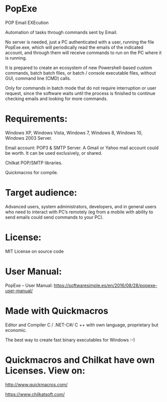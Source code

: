 # PopExe
POP Email EXEcution

Automation of tasks through commands sent by Email.

No server is needed, just a PC authenticated with a user, running the file PopExe.exe, which will periodically read the emails of the indicated account, and through them will receive commands to run on the PC where it is running.

It is prepared to create an ecosystem of new Powershell-based custom commands, batch batch files, or batch / console executable files, without GUI, command line (CMD) calls.

Only for commands in batch mode that do not require interruption or user request, since the software waits until the process is finished to continue checking emails and looking for more commands.

# Requirements: 
Windows XP, Windows Vista, Windows 7, Windows 8, Windows 10, Windows 2003 Server.

Email account: POP3 & SMTP Server.
A Gmail or Yahoo mail account could be worth. It can be used exclusively, or shared.

Chilkat POP/SMTP libraries.

Quickmacros for compile.

# Target audience: 
Advanced users, system administrators, developers, and in general users who need to interact with PC’s remotely (eg from a mobile with ability to send emails could send commands to your PC).
# License: 
MIT License on source code

# User Manual: 
PopExe – User Manual: https://softwaresimple.es/en/2016/08/28/popexe-user-manual/

# Made with Quickmacros
Editor and Compiler C / .NET-C#/ C ++ with own language, proprietary but economic.

The best way to create fast binary executables for Windows :-)

# Quickmacros and Chilkat have own Licenses. View on:
http://www.quickmacros.com/

https://www.chilkatsoft.com/
